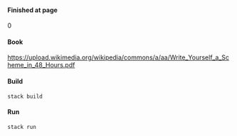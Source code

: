 #### Finished at page
0

#### Book
https://upload.wikimedia.org/wikipedia/commons/a/aa/Write_Yourself_a_Scheme_in_48_Hours.pdf

#### Build
`stack build`

#### Run
`stack run`

